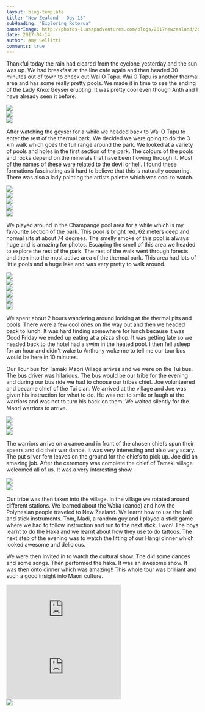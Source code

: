 ```yaml
---
layout: blog-template
title: "New Zealand - Day 13"
subHeading: "Exploring Rotorua"
bannerImage: http://photos-1.asapadventures.com/blogs/2017newzealand/2017-04-14/20170414_113525.jpg_compressed.JPEG
date: 2017-04-14
author: Amy Sellitti
comments: true
---
```


Thankful today the rain had cleared from the cyclone yesterday and the sun was up. We had breakfast at the line cafe again and then headed 30 minutes out of town to check out Wai O Tapu. Wai O Tapu is another thermal area and has some really pretty pools. We made it in time to see the ending of the Lady Knox Geyser erupting. It was pretty cool even though Anth and I have already seen it before.

<div class="center-image"><img src="http://photos-1.asapadventures.com/blogs/2017newzealand/2017-04-14/20170414_103200.jpg_compressed.JPEG" /></div>
<div class="center-image"><img src="http://photos-1.asapadventures.com/blogs/2017newzealand/2017-04-14/DSC08312.JPG_compressed.JPEG" /></div>
<div class="center-image"><img src="http://photos-1.asapadventures.com/blogs/2017newzealand/2017-04-14/IMG_6838.JPG_compressed.JPEG" /></div>

After watching the geyser for a while we headed back to Wai O Tapu to enter the rest of the thermal park. We decided we were going to do the 3 km walk which goes the full range around the park. We looked at a variety of pools and holes in the first section of the park. The colours of the pools and rocks depend on the minerals that have been flowing through it. Most of the names of these were related to the devil or hell. I found these formations fascinating as it hard to believe that this is naturally occurring. There was also a lady painting the artists palette which was cool to watch.

<div class="center-image"><img src="http://photos-1.asapadventures.com/blogs/2017newzealand/2017-04-14/DSC08328.JPG_compressed - Copy.JPEG" /></div>
<div class="center-image"><img src="http://photos-1.asapadventures.com/blogs/2017newzealand/2017-04-14/IMG_6857.JPG_compressed.JPEG" /></div>
<div class="center-image"><img src="http://photos-1.asapadventures.com/blogs/2017newzealand/2017-04-14/IMG_6867.JPG_compressed.JPEG" /></div>
<div class="center-image"><img src="http://photos-1.asapadventures.com/blogs/2017newzealand/2017-04-14/IMG_6865.JPG_compressed.JPEG" /></div>
<div class="center-image"><img src="http://photos-1.asapadventures.com/blogs/2017newzealand/2017-04-14/IMG_6881.JPG_compressed.JPEG" /></div>

We played around in the Champange pool area for a while which is my favourite section of the park. This pool is bright red, 62 meters deep and normal sits at about 74 degrees. The smelly smoke of this pool is always huge and is amazing for photos.
Escaping the smell of this area we headed to explore the rest of the park. The rest of the walk went through forests and then into the most active area of the thermal park. This area had lots of little pools and a huge lake and was very pretty to walk around.

<div class="center-image"><img src="http://photos-1.asapadventures.com/blogs/2017newzealand/2017-04-14/IMG_6903.JPG_compressed.JPEG" /></div>
<div class="center-image"><img src="http://photos-1.asapadventures.com/blogs/2017newzealand/2017-04-14/IMG_6910.JPG_compressed.JPEG" /></div>
<div class="center-image"><img src="http://photos-1.asapadventures.com/blogs/2017newzealand/2017-04-14/IMG_6927.JPG_compressed.JPEG" /></div>
<div class="center-image"><img src="http://photos-1.asapadventures.com/blogs/2017newzealand/2017-04-14/IMG_6918.JPG_compressed.JPEG" /></div>
<div class="center-image"><img src="http://photos-1.asapadventures.com/blogs/2017newzealand/2017-04-14/DSC_8655.JPG_compressed.JPEG" /></div>
<div class="center-image"><img src="http://photos-1.asapadventures.com/blogs/2017newzealand/2017-04-14/DSC_8680.JPG_compressed.JPEG" /></div>

We spent about 2 hours wandering around looking at the thermal pits and pools. There were a few cool ones on the way out and then we headed back to lunch.
It was hard finding somewhere for lunch because it was Good Friday we ended up eating at a pizza shop. It was getting late so we headed back to the hotel had a swim in the heated pool. I then fell asleep for an hour and didn't wake to Anthony woke me to tell me our tour bus would be here in 10 minutes.

Our Tour bus for Tamaki Maori Village arrives and we were on the Tui bus. The bus driver was hilarious. The bus would be our tribe for the evening and during our bus ride we had to choose our tribes chief. Joe volunteered and became chief of the Tui clan. We arrived at the village and Joe was given his instruction for what to do. He was not to smile or laugh at the warriors and was not to turn his back on them. We waited silently for the Maori warriors to arrive.

<div class="center-image"><img src="http://photos-1.asapadventures.com/blogs/2017newzealand/2017-04-14/IMG_6941.JPG_compressed.JPEG" /></div>
<div class="center-image"><img src="http://photos-1.asapadventures.com/blogs/2017newzealand/2017-04-14/IMG_6946.JPG_compressed.JPEG" /></div>
<div class="center-image"><img src="http://photos-1.asapadventures.com/blogs/2017newzealand/2017-04-14/IMG_6952.JPG_compressed.JPEG" /></div>

The warriors arrive on a canoe and in front of the chosen chiefs spun their spears and did their war dance. It was very interesting and also very scary. The put silver fern leaves on the ground for the chiefs to pick up. Joe did an amazing job. After the ceremony was complete the chief of Tamaki village welcomed all of us. It was a very interesting show.

<div class="center-image"><img src="http://photos-1.asapadventures.com/blogs/2017newzealand/2017-04-14/DSC_8761.JPG_compressed.JPEG" /></div>
<div class="center-image"><img src="http://photos-1.asapadventures.com/blogs/2017newzealand/2017-04-14/IMG_6998.JPG_compressed.JPEG" /></div>

Our tribe was then taken into the village. In the village we rotated around different stations. We learned about the Waka (canoe)
and how the Polynesian people traveled to New Zealand. We learnt how to use the ball and stick instruments. Tom, Madi, a random guy and I played a stick game where we had to follow instruction and run to the next stick. I won! The boys learnt to do the Haka and we learnt about how they use to do tattoos. The next step of the evening was to watch the lifting of our Hangi dinner which looked awesome and delicious.

We were then invited in to watch the cultural show. The did some dances and some songs. Then performed the haka. It was an awesome show. It was then onto dinner which was amazing!! This whole tour was brilliant and such a good insight into Maori culture.

<div class="center-video"><iframe src="https://www.youtube.com/embed/JrlYQgf7X0M" frameborder="0" allowfullscreen></iframe></div>
<div class="center-video"><iframe src="https://www.youtube.com/embed/JrlYQgf7X0M" frameborder="0" allowfullscreen></iframe></div>
<div class="center-image"><img src="http://photos-1.asapadventures.com/blogs/2017newzealand/2017-04-14/20170414_194954.jpg_compressed.JPEG" /></div>
